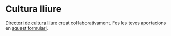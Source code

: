 # Cultura lliure

[Directori de cultura lliure](https://pirates.cat/culturalliure/) creat col·laborativament. Fes les teves aportacions en [aquest formulari](https://participa.pirates.cat/form/obres-lliures).
